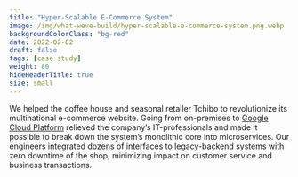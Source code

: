 ```yaml
---
title: "Hyper-Scalable E-Commerce System"
image: /img/what-weve-build/hyper-scalable-e-commerce-system.png.webp
backgroundColorClass: "bg-red"
date: 2022-02-02
draft: false
tags: [case study]
weight: 80
hideHeaderTitle: true
size: small
---
```


We helped the coffee house and seasonal retailer Tchibo to revolutionize its multinational e-commerce website. Going from on-premises to [Google Cloud Platform](https://cloud.google.com/customers/tchibo) relieved the company’s IT-professionals and made it possible to break down the system’s monolithic core into microservices. Our engineers integrated dozens of interfaces to legacy-backend systems with zero downtime of the shop, minimizing impact on customer service and business transactions.
